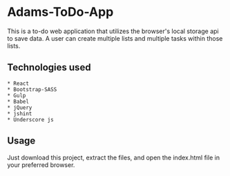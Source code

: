 # Adams-ToDo-App
This is a to-do web application that utilizes the browser's local storage api to save data.
A user can create multiple lists and multiple tasks within those lists.

## Technologies used
	* React
	* Bootstrap-SASS
	* Gulp
	* Babel
	* jQuery
	* jshint
	* Underscore js

## Usage
Just download this project, extract the files, and open the index.html file in your preferred browser.
